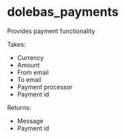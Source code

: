 # dolebas_payments

Provides payment functionality

Takes:
- Currency
- Amount
- From email
- To email
- Payment processor
- Payment id

Returns:
- Message
- Payment id

